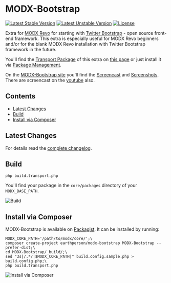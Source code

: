 MODX-Bootstrap
==============
[![Latest Stable Version](https://poser.pugx.org/earthperson/modx-bootstrap/v/stable.svg)](https://packagist.org/packages/earthperson/modx-bootstrap) [![Latest Unstable Version](https://poser.pugx.org/earthperson/modx-bootstrap/v/unstable.svg)](https://packagist.org/packages/earthperson/modx-bootstrap) [![License](https://poser.pugx.org/earthperson/modx-bootstrap/license.svg)](https://packagist.org/packages/earthperson/modx-bootstrap)

Extra for [MODX Revo][2] for starting with [Twitter Bootstrap][3] - open source front-end framework. This extra is especially useful for MODX Revo beginners and/or for the blank MODX Revo installation with Twitter Bootstrap framework in the future.

You'll find the [Transport Package][4] of this extra on [this page][1] or just install it via [Package Management][5].

On the [MODX-Bootstrap site][7] you'll find the [Screencast][8] and [Screenshots][10]. There are screencast on the [youtube][9] also.

## Contents

* [Latest Changes](#latest-changes)
* [Build](#build)
* [Install via Composer](#install-via-composer)

## Latest Changes

For details read the [complete changelog][6].

## Build
```Shell
php build.transport.php 
```

You'll find your package in the `core/packages` directory of your `MODX_BASE_PATH`.

![Build][11]

## Install via Composer

MODX-Bootstrap is available on [Packagist](https://packagist.org/packages/earthperson/modx-bootstrap). It can be installed by running:
```Shell
MODX_CORE_PATH='/path/to/modx/core/';\
composer create-project earthperson/modx-bootstrap MODX-Bootstrap --prefer-dist;\
cd MODX-Bootstrap/_build/;\
sed "3s|/.*/|$MODX_CORE_PATH|" build.config.sample.php > build.config.php;\
php build.transport.php
```
![Install via Composer][12]

[1]: http://modx.com/extras/package/bootstrap
[2]: http://modx.com/get-modx/
[3]: http://getbootstrap.com/
[4]: http://rtfm.modx.com/revolution/2.x/developing-in-modx/advanced-development/package-management/transport-packages
[5]: http://rtfm.modx.com/revolution/2.x/developing-in-modx/advanced-development/package-management
[6]: https://github.com/earthperson/MODX-Bootstrap/blob/develop/core/components/bootstrap/docs/changelog.txt
[7]: http://earthperson.github.io/MODX-Bootstrap/
[8]: http://earthperson.github.io/MODX-Bootstrap/#screencast
[9]: http://youtu.be/_ti8B-tohbc
[10]: http://earthperson.github.io/MODX-Bootstrap/#screenshots
[11]: http://earthperson.github.io/MODX-Bootstrap/images/build.png
[12]: http://earthperson.github.io/MODX-Bootstrap/images/build2.png
